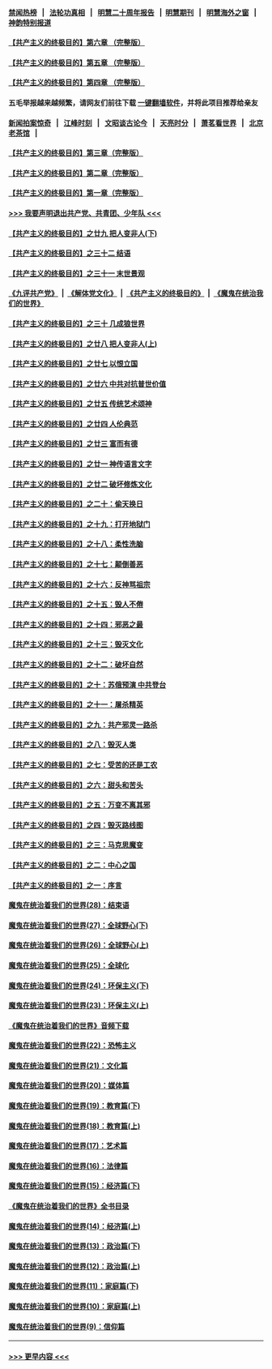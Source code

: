#### [禁闻热榜](热点新闻.md?=0)  &nbsp;&nbsp;|&nbsp;&nbsp; [法轮功真相](https://github.com/gfw-breaker/truth/blob/master/README.md?=0) &nbsp;&nbsp;|&nbsp;&nbsp; [明慧二十周年报告](https://github.com/gfw-breaker/mh-reports/blob/master/README.md?=0) &nbsp;&nbsp;|&nbsp;&nbsp;[明慧期刊](https://github.com/gfw-breaker/mh-qikan) &nbsp;&nbsp;|&nbsp;&nbsp; [明慧海外之窗](https://github.com/gfw-breaker/mh-news/blob/master/README.md?=0) &nbsp;&nbsp;|&nbsp;&nbsp; [神韵特别报道](https://github.com/gfw-breaker/mh-news/blob/master/shenyun.md?=0)
#### [【共产主义的终极目的】第六章 （完整版）](../pages/nsc422/n11428913.md?t=03111303) 
#### [【共产主义的终极目的】第五章 （完整版）](../pages/nsc422/n11428912.md?t=03111303) 
#### [【共产主义的终极目的】第四章 （完整版）](../pages/nsc422/n11428907.md?t=03111303) 
#### 五毛举报越来越频繁，请网友们前往下载 [一键翻墙软件](https://github.com/gfw-breaker/ssr-accounts)，并将此项目推荐给亲友
#### [新闻拍案惊奇](https://github.com/gfw-breaker/banned-news/blob/master/pages/link4.md) &nbsp;&nbsp;|&nbsp;&nbsp; [江峰时刻](https://github.com/gfw-breaker/banned-news/blob/master/pages/link4.md) &nbsp;&nbsp;|&nbsp;&nbsp; [文昭谈古论今](https://github.com/gfw-breaker/banned-news/blob/master/pages/link4.md) &nbsp;&nbsp;|&nbsp;&nbsp; [天亮时分](https://github.com/gfw-breaker/banned-news/blob/master/pages/link4.md) &nbsp;&nbsp;|&nbsp;&nbsp; [萧茗看世界](https://github.com/gfw-breaker/banned-news/blob/master/pages/link4.md) &nbsp;&nbsp;|&nbsp;&nbsp; [北京老茶馆](https://github.com/gfw-breaker/banned-news/blob/master/pages/link4.md) &nbsp;&nbsp;|&nbsp;&nbsp; 
#### [【共产主义的终极目的】第三章（完整版）](../pages/nsc422/n11428848.md?t=03111303) 
#### [【共产主义的终极目的】第二章（完整版）](../pages/nsc422/n11428831.md?t=03111303) 
#### [【共产主义的终极目的】第一章（完整版）](../pages/nsc422/n11417651.md?t=03111303) 
#### [>>> 我要声明退出共产党、共青团、少年队 <<<](https://github.com/begood0513/goodnews/blob/master/quit/letter.md) 
#### [【共产主义的终极目的】之廿九 把人变非人(下)](../pages/nsc422/n11344140.md?t=03111303) 
#### [【共产主义的终极目的】之三十二 结语](../pages/nsc422/n11360535.md?t=03111303) 
#### [【共产主义的终极目的】之三十一 末世景观](../pages/nsc422/n11351129.md?t=03111303) 
#### [《九评共产党》](https://github.com/begood0513/9ping.md/blob/master/README.md) &nbsp;|&nbsp; [《解体党文化》](../../../../jtdwh.md/blob/master/README.md)  &nbsp;|&nbsp; [《共产主义的终极目的》](../../../../gczydzjmd.md/blob/master/README.md) &nbsp;|&nbsp; [《魔鬼在统治我们的世界》](../../../../mgztzwmdsj.md/blob/master/README.md) 
#### [【共产主义的终极目的】之三十 几成狼世界](../pages/nsc422/n11348280.md?t=03111303) 
#### [【共产主义的终极目的】之廿八 把人变非人(上)](../pages/nsc422/n11340492.md?t=03111303) 
#### [【共产主义的终极目的】之廿七 以恨立国](../pages/nsc422/n11336944.md?t=03111303) 
#### [【共产主义的终极目的】之廿六 中共对抗普世价值](../pages/nsc422/n11324785.md?t=03111303) 
#### [【共产主义的终极目的】之廿五 传统艺术颂神](../pages/nsc422/n11296396.md?t=03111303) 
#### [【共产主义的终极目的】之廿四 人伦典范](../pages/nsc422/n11296397.md?t=03111303) 
#### [【共产主义的终极目的】之廿三 富而有德](../pages/nsc422/n11283598.md?t=03111303) 
#### [【共产主义的终极目的】之廿一 神传语言文字](../pages/nsc422/n11263265.md?t=03111303) 
#### [【共产主义的终极目的】之廿二 破坏修炼文化](../pages/nsc422/n11245728.md?t=03111303) 
#### [【共产主义的终极目的】之二十：偷天换日](../pages/nsc422/n11238846.md?t=03111303) 
#### [【共产主义的终极目的】之十九：打开地狱门](../pages/nsc422/n11206376.md?t=03111303) 
#### [【共产主义的终极目的】之十八：柔性洗脑](../pages/nsc422/n11199994.md?t=03111303) 
#### [【共产主义的终极目的】之十七：颠倒善恶](../pages/nsc422/n11179782.md?t=03111303) 
#### [【共产主义的终极目的】之十六：反神骂祖宗](../pages/nsc422/n11166798.md?t=03111303) 
#### [【共产主义的终极目的】之十五：毁人不倦](../pages/nsc422/n11166792.md?t=03111303) 
#### [【共产主义的终极目的】之十四：邪恶之最](../pages/nsc422/n11150249.md?t=03111303) 
#### [【共产主义的终极目的】之十三：毁灭文化](../pages/nsc422/n11135227.md?t=03111303) 
#### [【共产主义的终极目的】之十二：破坏自然](../pages/nsc422/n11135214.md?t=03111303) 
#### [【共产主义的终极目的】之十：苏俄预演 中共登台](../pages/nsc422/n11118424.md?t=03111303) 
#### [【共产主义的终极目的】之十一：屠杀精英](../pages/nsc422/n11118442.md?t=03111303) 
#### [【共产主义的终极目的】之九：共产邪灵一路杀](../pages/nsc422/n11114139.md?t=03111303) 
#### [【共产主义的终极目的】之八：毁灭人类](../pages/nsc422/n11108503.md?t=03111303) 
#### [【共产主义的终极目的】之七：受苦的还是工农](../pages/nsc422/n11101809.md?t=03111303) 
#### [【共产主义的终极目的】之六：甜头和苦头](../pages/nsc422/n11096971.md?t=03111303) 
#### [【共产主义的终极目的】之五：万变不离其邪](../pages/nsc422/n11091285.md?t=03111303) 
#### [【共产主义的终极目的】之四：毁灭路线图](../pages/nsc422/n11086284.md?t=03111303) 
#### [【共产主义的终极目的】之三：马克思魔变](../pages/nsc422/n11061941.md?t=03111303) 
#### [【共产主义的终极目的】之二：中心之国](../pages/nsc422/n11047728.md?t=03111303) 
#### [【共产主义的终极目的】之一：序言](../pages/nsc422/n11086077.md?t=03111303) 
#### [魔鬼在统治着我们的世界(28)：结束语](../pages/nsc422/n10936246.md?t=03111303) 
#### [魔鬼在统治着我们的世界(27)：全球野心(下)](../pages/nsc422/n10928319.md?t=03111303) 
#### [魔鬼在统治着我们的世界(26)：全球野心(上)](../pages/nsc422/n10900318.md?t=03111303) 
#### [魔鬼在统治着我们的世界(25)：全球化](../pages/nsc422/n10788205.md?t=03111303) 
#### [魔鬼在统治着我们的世界(24)：环保主义(下)](../pages/nsc422/n10695307.md?t=03111303) 
#### [魔鬼在统治着我们的世界(23)：环保主义(上)](../pages/nsc422/n10688613.md?t=03111303) 
#### [《魔鬼在统治着我们的世界》音频下载](../pages/nsc422/n10635553.md?t=03111303) 
#### [魔鬼在统治着我们的世界(22)：恐怖主义](../pages/nsc422/n10614727.md?t=03111303) 
#### [魔鬼在统治着我们的世界(21)：文化篇](../pages/nsc422/n10597706.md?t=03111303) 
#### [魔鬼在统治着我们的世界(20)：媒体篇](../pages/nsc422/n10586579.md?t=03111303) 
#### [魔鬼在统治着我们的世界(19)：教育篇(下)](../pages/nsc422/n10564808.md?t=03111303) 
#### [魔鬼在统治着我们的世界(18)：教育篇(上)](../pages/nsc422/n10526970.md?t=03111303) 
#### [魔鬼在统治着我们的世界(17)：艺术篇](../pages/nsc422/n10499093.md?t=03111303) 
#### [魔鬼在统治着我们的世界(16)：法律篇](../pages/nsc422/n10485969.md?t=03111303) 
#### [魔鬼在统治着我们的世界(15)：经济篇(下)](../pages/nsc422/n10469975.md?t=03111303) 
#### [《魔鬼在统治着我们的世界》全书目录](../pages/nsc422/n10464261.md?t=03111303) 
#### [魔鬼在统治着我们的世界(14)：经济篇(上)](../pages/nsc422/n10457370.md?t=03111303) 
#### [魔鬼在统治着我们的世界(13)：政治篇(下)](../pages/nsc422/n10448270.md?t=03111303) 
#### [魔鬼在统治着我们的世界(12)：政治篇(上)](../pages/nsc422/n10444576.md?t=03111303) 
#### [魔鬼在统治着我们的世界(11)：家庭篇(下)](../pages/nsc422/n10440961.md?t=03111303) 
#### [魔鬼在统治着我们的世界(10)：家庭篇(上)](../pages/nsc422/n10435448.md?t=03111303) 
#### [魔鬼在统治着我们的世界(9)：信仰篇](../pages/nsc422/n10432159.md?t=03111303) 

----
#### [ >>> 更早内容 <<< ](../indexes/nsc422-earlier.md)
